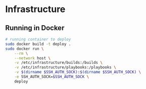 Infrastructure
=============


Running in Docker
----------------
```bash
# running container to deploy
sudo docker build -t deploy .
sudo docker run \
    --rm \
    --network host \
    -v /etc/infrastructure/builds:/builds \
    -v /etc/infrastructure/playbooks:/playbooks \
    -v $(dirname $SSH_AUTH_SOCK):$(dirname $SSH_AUTH_SOCK) \
    -e SSH_AUTH_SOCK=$SSH_AUTH_SOCK \
    deploy
```
